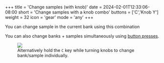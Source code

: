 +++
title = 'Change samples (with knob)'
date = 2024-02-01T12:33:06-08:00
short = 'Change samples with a knob combo'
buttons = ['C','Knob Y']
weight = 32
icon = 'gear'
mode = 'any'
+++

You can change sample in the current bank using this combination

You can also change banks + samples simultaneously using [button presses](/#change-samples).



<figure class="imgcombo">
<img src="/img/change_samples2.png">
<figcaption>Alternatively hold the <code>C</code> key while turning knobs to change bank/sample individually.</figcaption>
</figure>
